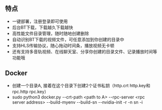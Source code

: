 ## 特点
  * 一键部署，注册登录即可使用
  * 后台BT下载，下载越久下载越快
  * 高性能文件目录管理，随时随地创建删除
  * 自动识别BT下载的视频文件，可任意添加到你创建的目录中
  * 支持HLS传输协议，随心拖动时间条，播放视频无卡顿
  * 还有支持多音轨视频、在线聊天室、分享你创建的目录文件、记录播放时间等功能哦
## Docker
  * 创建一个目录A, 接着在这个目录下创建2个证书私钥（http.crt http.key和rpc.http rpc.key）
  * sudo python3 docker.py --crt-path \<path to A\> --rpc-server \<rpc server address\> --build-myenv --build-sn --nvidia-init -r -n sn -i